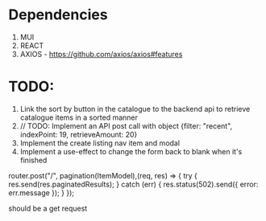 # Dependencies

1. MUI
2. REACT
3. AXIOS - https://github.com/axios/axios#features

# TODO:

1. Link the sort by button in the catalogue to the backend api to retrieve catalogue items in a sorted manner
2. // TODO: Implement an API post call with object {filter: "recent", indexPoint: 19, retrieveAmount: 20}
3. Implement the create listing nav item and modal
4. Implement a use-effect to change the form back to blank when it's finished

router.post("/", pagination(ItemModel),(req, res) => {
  try {
    res.send(res.paginatedResults);
  } catch (err) {
    res.status(502).send({ error: err.message });
  }
});

should be a get request